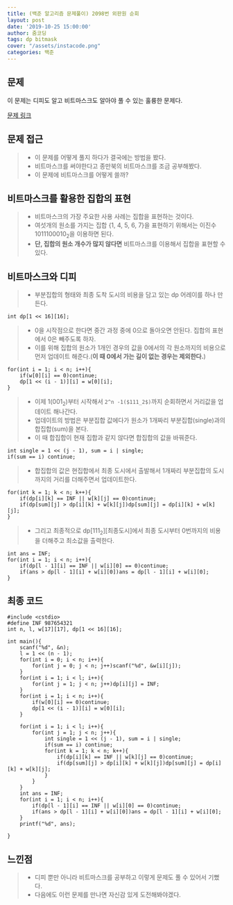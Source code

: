 ```yaml
---
title: (백준 알고리즘 문제풀이) 2098번 외판원 순회
layout: post
date: '2019-10-25 15:00:00'
author: 줌코딩
tags: dp bitmask
cover: "/assets/instacode.png"
categories: 백준
---
```


## 문제

이 문제는 디피도 알고 비트마스크도 알아야 풀 수 있는 훌륭한 문제다.

[문제 링크](https://www.acmicpc.net/problem/2098)

## 문제 접근

>* 이 문제를 어떻게 풀지 하다가 결국에는 방법을 봤다.
>* 비트마스크를 써야한다고 종만북의 비트마스크를 조금 공부해봤다.
>* 이 문제에 비트마스크를 어떻게 쓸까?

## 비트마스크를 활용한 집합의 표현

>* 비트마스크의 가장 주요한 사용 사례는 집합을 표현하는 것이다.
>* 여섯개의 원소를 가지는 집합 {1, 4, 5, 6, 7}을 표현하기 위해서는 이진수 $1011100010_2$을 이용하면 된다.
>* **단, 집합의 원소 개수가 많지 않다면** 비트마스크를 이용해서 집합을 표현할 수 있다.

## 비트마스크와 디피

>* 부분집합의 형태와 최종 도착 도시의 비용을 담고 있는 dp 어레이를 하나 만든다.

    int dp[1 << 16][16];

>* 0을 시작점으로 한다면 중간 과정 중에 0으로 돌아오면 안된다. 집합의 표현에서 0은 빼주도록 하자.
>* 이를 위해 집합의 원소가 1개인 경우의 값을 0에서의 각 원소까지의 비용으로 먼저 업데이트 해준다.(**이 때 0에서 가는 길이 없는 경우는 제외한다.**)

    for(int i = 1; i < n; i++){
        if(w[0][i] == 0)continue;
        dp[1 << (i - 1)][i] = w[0][i];
    }

>* 이제 1($001_2$)부터 시작해서 `2^n -1($111_2$)`까지 순회하면서 거리값을 업데이트 해나간다.
>* 업데이트의 방법은 부분집합 값에다가 원소가 1개짜리 부분집합(single)과의 합집합(sum)을 본다.
>* 이 때 합집합이 현재 집합과 같지 않다면 합집합의 값을 바꿔준다.

    int single = 1 << (j - 1), sum = i | single;
    if(sum == i) continue;

>* 합집합의 값은 현집합에서 최종 도시에서 출발해서 1개짜리 부분집합의 도시까지의 거리를 더해주면서 업데이트한다.

    for(int k = 1; k < n; k++){
        if(dp[i][k] == INF || w[k][j] == 0)continue;
        if(dp[sum][j] > dp[i][k] + w[k][j])dp[sum][j] = dp[i][k] + w[k][j];
    }

>* 그리고 최종적으로 dp[$111_2$][최종도시]에서 최종 도시부터 0번까지의 비용을 더해주고 최소값을 출력한다.

    int ans = INF;
    for(int i = 1; i < n; i++){
        if(dp[l - 1][i] == INF || w[i][0] == 0)continue;
        if(ans > dp[l - 1][i] + w[i][0])ans = dp[l - 1][i] + w[i][0];
    }

## 최종 코드

    #include <cstdio>
    #define INF 987654321
    int n, l, w[17][17], dp[1 << 16][16];

    int main(){
        scanf("%d", &n);
        l = 1 << (n - 1);
        for(int i = 0; i < n; i++){
            for(int j = 0; j < n; j++)scanf("%d", &w[i][j]);
        }
        for(int i = 1; i < l; i++){
            for(int j = 1; j < n; j++)dp[i][j] = INF;
        }
        for(int i = 1; i < n; i++){
            if(w[0][i] == 0)continue;
            dp[1 << (i - 1)][i] = w[0][i];
        }
        
        for(int i = 1; i < l; i++){
            for(int j = 1; j < n; j++){
                int single = 1 << (j - 1), sum = i | single;
                if(sum == i) continue;
                for(int k = 1; k < n; k++){
                    if(dp[i][k] == INF || w[k][j] == 0)continue;
                    if(dp[sum][j] > dp[i][k] + w[k][j])dp[sum][j] = dp[i][k] + w[k][j];
                }
            }
        }
        int ans = INF;
        for(int i = 1; i < n; i++){
            if(dp[l - 1][i] == INF || w[i][0] == 0)continue;
            if(ans > dp[l - 1][i] + w[i][0])ans = dp[l - 1][i] + w[i][0];
        }
        printf("%d", ans);
        
    }

## 느낀점

>* 디피 뿐만 아니라 비트마스크를 공부하고 이렇게 문제도 풀 수 있어서 기뻤다.
>* 다음에도 이런 문제를 만나면 자신감 있게 도전해봐야겠다.
